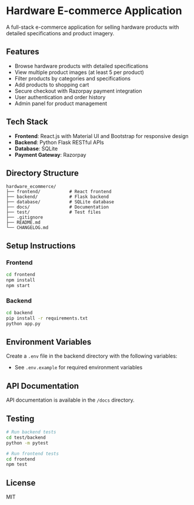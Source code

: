 # Hardware E-commerce Application

A full-stack e-commerce application for selling hardware products with detailed specifications and product imagery.

## Features

- Browse hardware products with detailed specifications
- View multiple product images (at least 5 per product)
- Filter products by categories and specifications
- Add products to shopping cart
- Secure checkout with Razorpay payment integration
- User authentication and order history
- Admin panel for product management

## Tech Stack

- **Frontend**: React.js with Material UI and Bootstrap for responsive design
- **Backend**: Python Flask RESTful APIs
- **Database**: SQLite
- **Payment Gateway**: Razorpay

## Directory Structure

```
hardware_ecommerce/
├── frontend/           # React frontend
├── backend/            # Flask backend
├── database/           # SQLite database
├── docs/               # Documentation
├── test/               # Test files
├── .gitignore
├── README.md
└── CHANGELOG.md
```

## Setup Instructions

### Frontend

```bash
cd frontend
npm install
npm start
```

### Backend

```bash
cd backend
pip install -r requirements.txt
python app.py
```

## Environment Variables

Create a `.env` file in the backend directory with the following variables:
- See `.env.example` for required environment variables

## API Documentation

API documentation is available in the `/docs` directory.

## Testing

```bash
# Run backend tests
cd test/backend
python -m pytest

# Run frontend tests
cd frontend
npm test
```

## License

MIT
